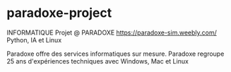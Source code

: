 # paradoxe-project

INFORMATIQUE
Projet @ PARADOXE
https://paradoxe-sim.weebly.com/
Python, IA et Linux

Paradoxe offre des services informatiques sur mesure.
Paradoxe regroupe 25 ans d'expériences techniques avec Windows, Mac et Linux

